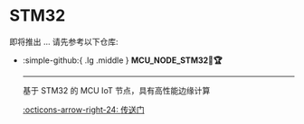 # STM32

即将推出 ... 请先参考以下仓库:

<div class="grid cards" markdown>

-   :simple-github:{ .lg .middle } __MCU_NODE_STM32🎯🏆__

    ---

    基于 STM32 的 MCU IoT 节点，具有高性能边缘计算


    [:octicons-arrow-right-24: <a href="https://github.com/Shuaiwen-Cui/MCU_NODE_STM32.git" target="_blank"> 传送门 </a>](#)

</div>